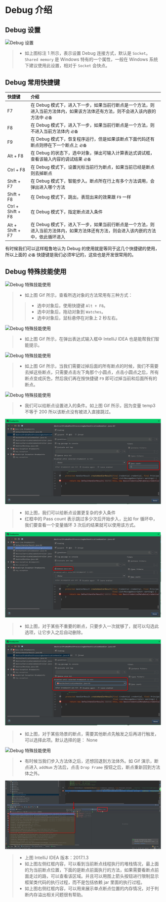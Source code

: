 # Debug 介绍

## Debug 设置

![Debug 设置](images/xxiii-a-debug-settings-1.jpg)

> * 如上图标注 1 所示，表示设置 Debug 连接方式，默认是 `Socket`。`Shared memory` 是 Windows 特有的一个属性，一般在 Windows 系统下建议使用此设置，相对于 `Socket` 会快点。

## Debug 常用快捷键

|快捷键|介绍|
|:---------|:---------|
|F7|在 Debug 模式下，进入下一步，如果当前行断点是一个方法，则进入当前方法体内，如果该方法体还有方法，则不会进入该内嵌的方法中 `必备`|
|F8|在 Debug 模式下，进入下一步，如果当前行断点是一个方法，则不进入当前方法体内 `必备`|
|F9|在 Debug 模式下，恢复程序运行，但是如果该断点下面代码还有断点则停在下一个断点上 `必备`|
|Alt + F8|在 Debug 的状态下，选中对象，弹出可输入计算表达式调试框，查看该输入内容的调试结果 `必备`|
|Ctrl + F8|在 Debug 模式下，设置光标当前行为断点，如果当前已经是断点则去掉断点|
|Shift + F7|在 Debug 模式下，智能步入。断点所在行上有多个方法调用，会弹出进入哪个方法|
|Shift + F8|在 Debug 模式下，跳出，表现出来的效果跟 `F9` 一样|
|Ctrl + Shift + F8|在 Debug 模式下，指定断点进入条件|
|Alt + Shift + F7|在 Debug 模式下，进入下一步，如果当前行断点是一个方法，则进入当前方法体内，如果方法体还有方法，则会进入该内嵌的方法中，依此循环进入|

有时候我们可以这样粗鲁地认为 Debug 的使用就是等同于这几个快捷键的使用，所以上面的 `必备` 快捷键是我们必须牢记的，这些也是开发很常用的。 

## Debug 特殊技能使用

![Debug 特殊技能使用](images/xxiii-b-debug-use-1.gif)

> * 如上图 Gif 所示，查看所选对象的方法常用有三种方式：
>
>> * 选中对象后，使用快捷键 `Alt + F8`。 
>> * 选中对象后，拖动对象到 `Watches`。 
>> * 选中对象后，鼠标悬停在对象上 2 秒左右。 

![Debug 特殊技能使用](images/xxiii-b-debug-use-2.gif)

> * 如上图 Gif 所示，在弹出表达式输入框中 IntelliJ IDEA 也是能帮我们智能提示。

![Debug 特殊技能使用](images/xxiii-b-debug-use-3.gif)

> * 如上图 Gif 所示，当我们需要过掉后面的所有断点的时候，我们不需要去掉这些断点，只需要点击左下角那个小圆点，点击小圆点之后，所有断点变成灰色，然后我们再在按快捷键 `F9` 即可过掉当前和后面所有的断点。

![Debug 特殊技能使用](images/xxiii-b-debug-use-4.gif)

> * 我们可以给断点设置进入的条件。如上图 Gif 所示，因为变量 temp3 不等于 200 所以该断点没有被进入直接跳过。

![Debug 特殊技能使用](images/xxiii-c-debug-use-2.jpg)

> * 如上图，我们可以给断点设置更复杂的步入条件
> * 红框中的 Pass count 表示跳过多少次后开始步入，比如 for 循环中，我们要查看一个变量循环 3 次后的结果就可以使用该方式。

![Debug 特殊技能使用](images/xxiii-c-debug-use-3.jpg)

> * 如上图，对于某些不重要的断点，只要步入一次就够了，就可以勾选此选项，让它步入之后自动删除。

![Debug 特殊技能使用](images/xxiii-c-debug-use-4.jpg)

> * 如上图，对于某些场景的断点，需要其他断点先触发之后再进行触发，可以选择此项。默认选择的是： None

![Debug 特殊技能使用](images/xxiii-b-debug-use-5.gif)

> * 有时候当我们步入方法体之后，还想回退到方法体外。如 Gif 演示，断点进入 `addNum` 方法后，点击 `Drop Frame` 按钮之后，断点重新回到方法体之外。

![Debug 特殊技能使用](images/xxiii-c-debug-use-1.jpg)

> * 上图 IntelliJ IDEA 版本：2017.1.3
> * 如上图左侧红框内容，可以看到当前断点线程执行的堆栈情况，最上面的为当前断点位置，下面的是断点前面执行的方法，如果需要看断点前面走过的路，可以查看该区域。并且可以用图上箭头按钮进行限制显示框架类代码的执行过程，而不是包括依赖 jar 里面的执行过程。
> * 如上图右侧红框内容，可以用来展示单点断点位置的内存情况，对于判断内存溢出相关问题很有帮助。


